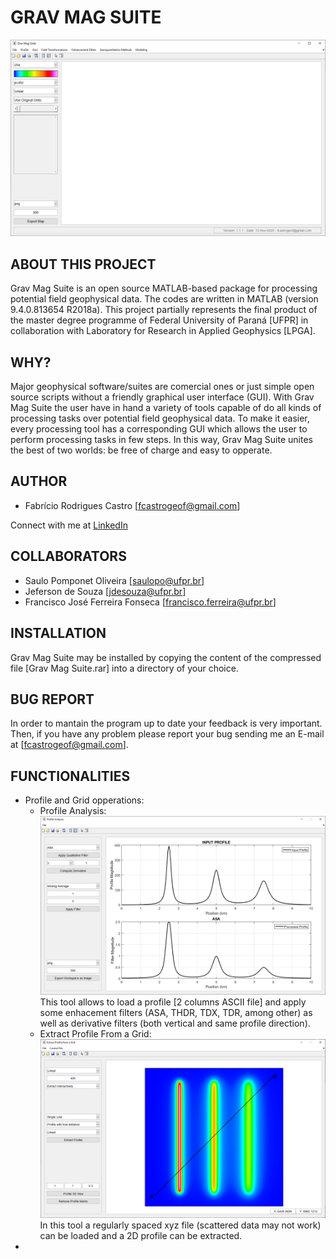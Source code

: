 # GRAV MAG SUITE

![Grav Mag Suite main GUI](https://github.com/fcastro25/GravMagSuite/blob/master/home.png)

## ABOUT THIS PROJECT

Grav Mag Suite is an open source MATLAB-based package for processing potential field geophysical data. The codes are written in MATLAB (version 9.4.0.813654 R2018a). This project partially represents the final product of the master degree programme of Federal University of Paraná [UFPR] in collaboration with Laboratory for Research in Applied Geophysics [LPGA]. 

## WHY?

Major geophysical software/suites are comercial ones or just simple open source scripts without a friendly graphical user interface (GUI). With Grav Mag Suite the user have in hand a variety of tools capable of do all kinds of processing tasks over potential field geophysical data. To make it easier, every processing tool has a corresponding GUI which allows the user to perform processing tasks in few steps. In this way, Grav Mag Suite unites the best of two worlds: be free of charge and easy to opperate.

## AUTHOR

* Fabrício Rodrigues Castro [fcastrogeof@gmail.com]

Connect with me at [LinkedIn](https://www.linkedin.com/in/fabricio-castro-9a289792/)

## COLLABORATORS

* Saulo Pomponet Oliveira [saulopo@ufpr.br]
* Jeferson de Souza [jdesouza@ufpr.br]
* Francisco José Ferreira Fonseca [francisco.ferreira@ufpr.br]

## INSTALLATION

Grav Mag Suite may be installed by copying the content of the compressed file [Grav Mag Suite.rar] into a directory of your choice.

## BUG REPORT

In order to mantain the program up to date your feedback is very important. Then, if you have any problem please report your bug sending me an E-mail at [fcastrogeof@gmail.com].

## FUNCTIONALITIES

- Profile and Grid opperations:
	- Profile Analysis:
  ![Profile Analysis](https://github.com/fcastro25/GravMagSuite/blob/master/Profile%20Analysis.png)
  This tool allows to load a profile [2 columns ASCII file] and apply some enhacement filters (ASA, THDR, TDX, TDR, among other) as well as derivative filters (both vertical and same profile direction).
  - Extract Profile From a Grid:
  ![Extract Profile From a Grid](https://github.com/fcastro25/GravMagSuite/blob/master/Extract%20profile%20from%20a%20grid.png)
  In this tool a regularly spaced xyz file (scattered data may not work) can be loaded and a 2D profile can be extracted.
- 
